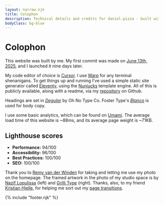 ```yaml
---
layout: narrow.njk
title: Colophon
description: Technical details and credits for daniel.pizza - built with Eleventy and Nunjucks, featuring custom typography and open-source analytics.
bodyClass: bg-blue
---
```


# Colophon

This website was built by me. My first commit was made on [June 13th, 2025](https://github.com/dvdwinden/danielvdwww/commit/7d33b6dfcf658d2d01295b3c95ea86492b3dbce0 "My first commit to this website"), and I launched it nine days later. 

My code editor of choice is [Cursor](cursor.com?ref=daniel.pizza "Cursor, code editor"). I use [Warp](http://warp.dev/?ref=daniel.pizza "Warp terminal") for any terminal shenanigans. To get things up and running I've used a simple static site generator called [Eleventy](https://www.11ty.dev/?ref=daniel.pizza "Eleventy"), using the [Nunjucks](https://mozilla.github.io/nunjucks/ "Nunjucks") template engine. All of this is publicly available, along with a readme, via my [repository](https://github.com/dvdwinden/danielvdwww "This site's Github repository") on Github.

Headings are set in [_Degular_](https://ohnotype.co/fonts/degular?ref=daniel.pizza "Degular by Oh No Type Co") by Oh No Type Co. Foster Type's [_Blanco_](https://www.fostertype.com/retail-type/blanco?ref=daniel.pizza "Blanco by Foster Type") is used for body copy.

I use some basic analytics, which can be found on [Umami](https://cloud.umami.is/share/wM1ixCuqaLkACDo9/daniel.pizza "View my analytics on Umami"). The average load time of this website is ~88ms, and its average page weight is ~71KB. 

## Lighthouse scores
- **Performance:** 94/100
- **Accessibility:** 96/100
- **Best Practices:** 100/100
- **SEO:** 100/100

Thank you to [Remy van der Winden](http://remyvdw.nl?ref=daniel.pizza "Remy van der Winden") for taking and letting me use my photo on the homepage. The framed artwork in the photo of my studio space is by [Nazif Lopulissa](https://www.naziflopulissa.com/?ref=daniel.pizza "Nazif Lopulissa") (left) and [Grilli Type](https://www.grillitype.com/?ref=daniel.pizza "Grilli Type") (right). Thanks, also, to my friend [Kristian Hjelle](https://www.linkedin.com/in/kristianhjelle/?ref=daniel.pizza "Kristian on LinkedIn"), for helping me sort out my [page transitions](https://github.com/dvdwinden/danielvdwww/pull/1 "Kristian's contribution to my website").

{% include "footer.njk" %}